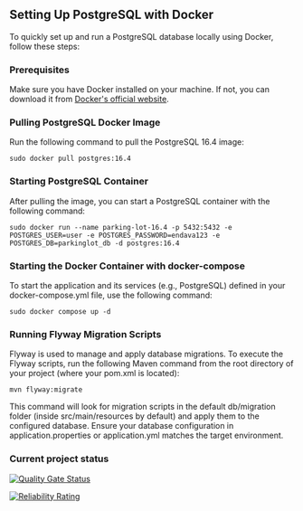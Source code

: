 ## Setting Up PostgreSQL with Docker

To quickly set up and run a PostgreSQL database locally using Docker, follow these steps:

### Prerequisites
Make sure you have Docker installed on your machine. If not, you can download it from [Docker's official website](https://www.docker.com/get-started).

### Pulling PostgreSQL Docker Image
Run the following command to pull the PostgreSQL 16.4 image:

```
sudo docker pull postgres:16.4
```

### Starting PostgreSQL Container
After pulling the image, you can start a PostgreSQL container with the following command:
```
sudo docker run --name parking-lot-16.4 -p 5432:5432 -e POSTGRES_USER=user -e POSTGRES_PASSWORD=endava123 -e POSTGRES_DB=parkinglot_db -d postgres:16.4
```

### Starting the Docker Container with docker-compose
To start the application and its services (e.g., PostgreSQL) 
defined in your docker-compose.yml file, use the following command:
```
sudo docker compose up -d
```

### Running Flyway Migration Scripts
Flyway is used to manage and apply database migrations. To execute the Flyway scripts, 
run the following Maven command from the root directory of your project (where your pom.xml is located):
```
mvn flyway:migrate
```
This command will look for migration scripts in the default db/migration folder (inside src/main/resources by default) 
and apply them to the configured database. Ensure your database configuration in application.properties 
or application.yml matches the target environment.

### Current project status
[![Quality Gate Status](https://sonar.azure1.mddinternship.com/api/project_badges/measure?project=com.endava.md.internship%3Aparkinglot&metric=alert_status&token=sqb_bff22d632cba9167a8001e1bbeab8cde98d548cf)](https://sonar.azure1.mddinternship.com/dashboard?id=com.endava.md.internship%3Aparkinglot)

[![Reliability Rating](https://sonar.azure1.mddinternship.com/api/project_badges/measure?project=com.endava.md.internship%3Aparkinglot&metric=reliability_rating&token=sqb_bff22d632cba9167a8001e1bbeab8cde98d548cf)](https://sonar.azure1.mddinternship.com/dashboard?id=com.endava.md.internship%3Aparkinglot)
